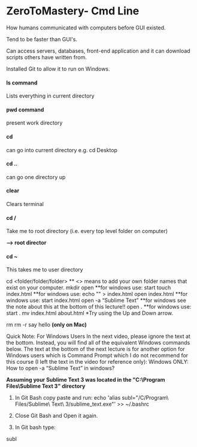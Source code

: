 # ZeroToMastery- Cmd Line

How humans communicated with computers before GUI existed. 

Tend to be faster than GUI's. 

Can access servers, databases, front-end application and it can download scripts others have written from.

Installed Git to allow it to run on Windows.

#### ls command ####

Lists everything in current directory

#### pwd command ####

present work directory

#### cd ####

can go into current directory e.g. cd Desktop

#### cd .. ####

can go one directory up

#### clear ####

Clears terminal 

#### cd / #### 

Take me to root directory (i.e. every top level folder on computer)

**—> root director**

#### cd ~ ####

This takes me to user directory

cd <folder/folder/folder> ** <> means to add your own folder names that exist on your computer.
mkdir <folder>
open <folder> **for windows use: start <folder>
touch index.html  **for windows use: echo "" > index.html
open index.html **for windows use: start index.html
open -a “Sublime Text”  **for windows see the note about this at the bottom of this lecture!!
open . **for windows use: start .
mv index.html about.html
*Try using the Up and Down arrow.
 
rm <file>
rm -r <folder>
say hello **(only on Mac)**





















Quick Note: For Windows Users
In the next video, please ignore the text at the bottom. Instead, you will find all of the equivalent Windows commands below. The text at the bottom of the next lecture is for another option for Windows users which is Command Prompt which I do not recommend for this course (I left the text in the video for reference only):
Windows ONLY: How to open -a “Sublime Text”  in windows?

**Assuming your Sublime Text 3 was located in the "C:\Program Files\Sublime Text 3" directory**

1. In Git Bash copy paste and run:
echo 'alias subl="/C/Program\ Files/Sublime\ Text\ 3/sublime_text.exe"' >> ~/.bashrc



2. Close Git Bash and Open it again.



3. In Git bash type:

subl

